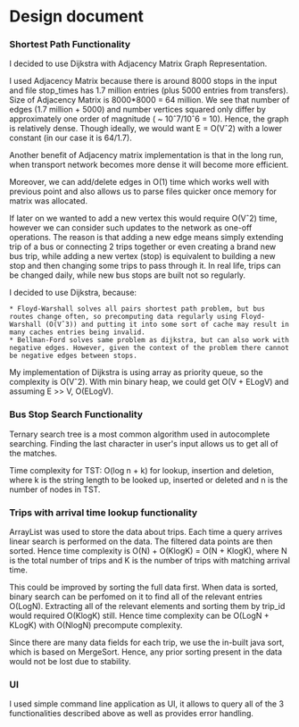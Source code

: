 # Design document 

### Shortest Path Functionality 

I decided to use Dijkstra with Adjacency Matrix Graph Representation.

I used Adjacency Matrix because there is around 8000 stops in the input and file stop_times has 1.7 million entries (plus 5000 entries from transfers). Size of Adjacency Matrix is 8000*8000 = 64 million. We see that number of edges (1.7 million + 5000) and number vertices squared only differ by approximately one order of magnitude ( ~ 10ˆ7/10ˆ6 = 10). Hence, the graph is relatively dense. Though ideally, we would want E = O(Vˆ2) with a lower constant (in our case it is 64/1.7). 

Another benefit of Adjacency matrix implementation is that in the long run, when transport network becomes more dense it will become more efficient.

Moreover, we can add/delete edges in O(1) time which works well with previous point and also allows us to parse files quicker once memory for matrix was allocated.

If later on we wanted to add a new vertex this would require O(Vˆ2) time, however we can consider such updates to the network as one-off operations. The reason is that adding a new edge means simply extending trip of a bus or connecting 2 trips together or even creating a brand new bus trip, while adding a new vertex (stop) is equivalent to building a new stop and then changing some trips to pass through it. In real life, trips can be changed daily, while new bus stops are built not so regularly.

I decided to use Dijkstra, because:

    * Floyd-Warshall solves all pairs shortest path problem, but bus routes change often, so precomputing data regularly using Floyd-Warshall (O(Vˆ3)) and putting it into some sort of cache may result in many caches entries being invalid.
    * Bellman-Ford solves same problem as dijkstra, but can also work with negative edges. However, given the context of the problem there cannot be negative edges between stops.

My implementation of Dijkstra is using array as priority queue, so the complexity is O(Vˆ2). With min binary heap, we could get O(V + ELogV) and assuming E >> V, O(ELogV). 

### Bus Stop Search Functionality 

Ternary search tree is a most common algorithm used in autocomplete searching. Finding the last character in user's input allows us to get all of the matches. 

Time complexity for TST: O(log n + k) for lookup, insertion and deletion, where k is the string length to be looked up, inserted or deleted and n is the number of nodes in TST.

### Trips with arrival time lookup functionality

ArrayList was used to store the data about trips. Each time a query arrives linear search is performed on the data. The filtered data points are then sorted. Hence time complexity is O(N) + O(KlogK) = O(N + KlogK), where N is the total number of trips and K is the number of trips with matching arrival time. 

This could be improved by sorting the full data first. When data is sorted, binary search can be perfomed on it to find all of the relevant entries O(LogN). Extracting all of the relevant elements and sorting them by trip_id would required O(KlogK) still. Hence time complexity can be O(LogN + KLogK) with O(NlogN) precompute complexity.

Since there are many data fields for each trip, we use the in-built java sort, which is based on MergeSort. Hence, any prior sorting present in the data would not be lost due to stability.

### UI

I used simple command line application as UI, it allows to query all of the 3 functionalities described above as well as provides error handling.








